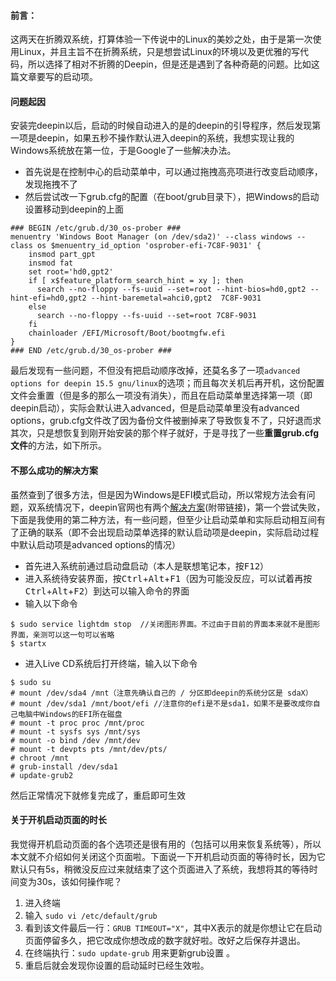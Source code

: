 #### 前言：
这两天在折腾双系统，打算体验一下传说中的Linux的美妙之处，由于是第一次使用Linux，并且主旨不在折腾系统，只是想尝试Linux的环境以及更优雅的写代码，所以选择了相对不折腾的Deepin，但是还是遇到了各种奇葩的问题。比如这篇文章要写的启动项。

#### 问题起因
安装完deepin以后，启动的时候自动进入的是的deepin的引导程序，然后发现第一项是deepin，如果五秒不操作默认进入deepin的系统，我想实现让我的Windows系统放在第一位，于是Google了一些解决办法。

- 首先说是在控制中心的启动菜单中，可以通过拖拽高亮项进行改变启动顺序，发现拖拽不了
- 然后尝试改一下grub.cfg的配置（在boot/grub目录下），把Windows的启动设置移动到deepin的上面
```
### BEGIN /etc/grub.d/30_os-prober ###
menuentry 'Windows Boot Manager (on /dev/sda2)' --class windows --class os $menuentry_id_option 'osprober-efi-7C8F-9031' {
	insmod part_gpt
	insmod fat
	set root='hd0,gpt2'
	if [ x$feature_platform_search_hint = xy ]; then
	  search --no-floppy --fs-uuid --set=root --hint-bios=hd0,gpt2 --hint-efi=hd0,gpt2 --hint-baremetal=ahci0,gpt2  7C8F-9031
	else
	  search --no-floppy --fs-uuid --set=root 7C8F-9031
	fi
	chainloader /EFI/Microsoft/Boot/bootmgfw.efi
}
### END /etc/grub.d/30_os-prober ###
```

最后发现有一些问题，不但没有把启动顺序改掉，还莫名多了一项`advanced options for deepin 15.5 gnu/linux`的选项；而且每次关机后再开机，这份配置文件会重置（但是多的那么一项没有消失），而且在启动菜单里选择第一项（即deepin启动），实际会默认进入advanced，但是启动菜单里没有advanced options，grub.cfg文件改了因为备份文件被删掉来了导致恢复不了，只好退而求其次，只是想恢复到刚开始安装的那个样子就好，于是寻找了一些**重置grub.cfg文件**的方法，如下所示。

#### 不那么成功的解决方案

虽然查到了很多方法，但是因为Windows是EFI模式启动，所以常规方法会有问题，双系统情况下，deepin官网也有两个[解决方案](https://wiki.deepin.org/index.php?title=%E4%BF%AE%E5%A4%8D%E5%90%AF%E5%8A%A8#EFI.2BGPT.E6.A8.A1.E5.BC.8F.E4.B8.8B.E4.BF.AE.E5.A4.8DGRUB2.E5.8F.8C.E7.B3.BB.E7.BB.9F.E5.BC.95.E5.AF.BC)(附带链接)，第一个尝试失败，下面是我使用的第二种方法，有一些问题，但至少让启动菜单和实际启动相互间有了正确的联系（即不会出现启动菜单选择的默认启动项是deepin，实际启动过程中默认启动项是advanced options的情况）

- 首先进入系统前通过启动盘启动（本人是联想笔记本，按<kbd>F12</kbd>）
- 进入系统待安装界面，按<kbd>Ctrl</kbd>+<kbd>Alt</kbd>+<kbd>F1</kbd>（因为可能没反应，可以试着再按<kbd>Ctrl</kbd>+<kbd>Alt</kbd>+<kbd>F2</kbd>）到达可以输入命令的界面
- 输入以下命令
```
$ sudo service lightdm stop  //关闭图形界面。不过由于目前的界面本来就不是图形界面，亲测可以这一句可以省略
$ startx
```
- 进入Live CD系统后打开终端，输入以下命令
```
$ sudo su
# mount /dev/sda4 /mnt（注意先确认自己的 / 分区即deepin的系统分区是 sdaX）
# mount /dev/sda1 /mnt/boot/efi //注意你的efi是不是sda1，如果不是要改成你自己电脑中Windows的EFI所在磁盘
# mount -t proc proc /mnt/proc
# mount -t sysfs sys /mnt/sys
# mount -o bind /dev /mnt/dev
# mount -t devpts pts /mnt/dev/pts/
# chroot /mnt
# grub-install /dev/sda1
# update-grub2
```

然后正常情况下就修复完成了，重启即可生效

#### 关于开机启动页面的时长

我觉得开机启动页面的各个选项还是很有用的（包括可以用来恢复系统等），所以本文就不介绍如何关闭这个页面啦。下面说一下开机启动页面的等待时长，因为它默认只有5s，稍微没反应过来就结束了这个页面进入了系统，我想将其的等待时间变为30s，该如何操作呢？

1. 进入终端
2. 输入 `sudo vi /etc/default/grub`
3. 看到该文件最后一行：` GRUB TIMEOUT="X" `，其中X表示的就是你想让它在启动页面停留多久，把它改成你想改成的数字就好啦。改好之后保存并退出。
4. 在终端执行：`sudo update-grub` 用来更新grub设置 。
5. 重启后就会发现你设置的启动延时已经生效啦。
